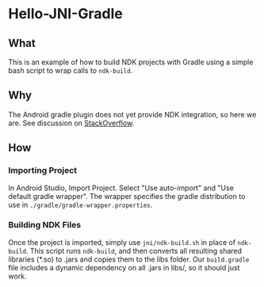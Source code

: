 # Hello-JNI-Gradle

## What
This is an example of how to build NDK projects with Gradle using a simple bash script to wrap calls to `ndk-build`. 

## Why
The Android gradle plugin does not yet provide NDK integration, so here we are. See discussion on [StackOverflow](http://stackoverflow.com/questions/16667903/android-studio-gradle-and-ndk).

## How

### Importing Project
In Android Studio, Import Project. Select "Use auto-import" and "Use default gradle wrapper". The wrapper specifies the gradle distribution to use in `./gradle/gradle-wrapper.properties`.

### Building NDK Files
Once the project is imported, simply use `jni/ndk-build.sh` in place of `ndk-build`. This script runs `ndk-build`, and then converts all resulting shared libraries (*.so) to .jars and copies them to the libs folder. Our `build.gradle` file includes a dynamic dependency on all .jars in libs/, so it should just work.

